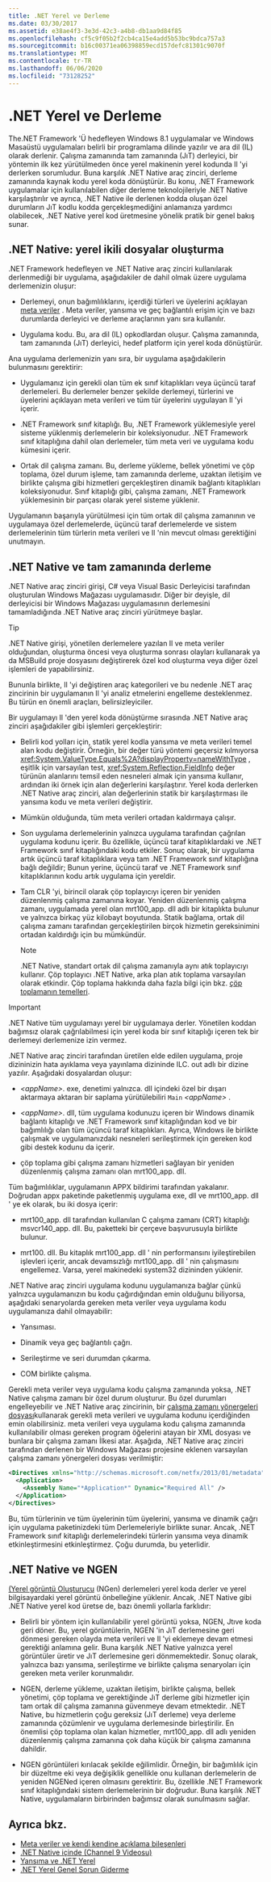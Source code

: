 ```yaml
---
title: .NET Yerel ve Derleme
ms.date: 03/30/2017
ms.assetid: e38ae4f3-3e3d-42c3-a4b8-db1aa9d84f85
ms.openlocfilehash: cf5c9f05b2f2cb4ca15e4add5b53bc9bdca757a3
ms.sourcegitcommit: b16c00371ea06398859ecd157defc81301c9070f
ms.translationtype: MT
ms.contentlocale: tr-TR
ms.lasthandoff: 06/06/2020
ms.locfileid: "73128252"
---
```

# <a name="net-native-and-compilation"></a>.NET Yerel ve Derleme

The.NET Framework 'Ü hedefleyen Windows 8.1 uygulamalar ve Windows Masaüstü uygulamaları belirli bir programlama dilinde yazılır ve ara dil (IL) olarak derlenir. Çalışma zamanında tam zamanında (JıT) derleyici, bir yöntemin ilk kez yürütülmeden önce yerel makinenin yerel kodunda Il 'yi derlerken sorumludur. Buna karşılık .NET Native araç zinciri, derleme zamanında kaynak kodu yerel koda dönüştürür. Bu konu, .NET Framework uygulamalar için kullanılabilen diğer derleme teknolojileriyle .NET Native karşılaştırılır ve ayrıca, .NET Native ile derlenen kodda oluşan özel durumların JıT kodlu kodda gerçekleşmediğini anlamanıza yardımcı olabilecek, .NET Native yerel kod üretmesine yönelik pratik bir genel bakış sunar.

## <a name="net-native-generating-native-binaries"></a>.NET Native: yerel ikili dosyalar oluşturma

.NET Framework hedefleyen ve .NET Native araç zinciri kullanılarak derlenmediği bir uygulama, aşağıdakiler de dahil olmak üzere uygulama derlemenizin oluşur:

- Derlemeyi, onun bağımlılıklarını, içerdiği türleri ve üyelerini açıklayan [meta veriler](../../standard/metadata-and-self-describing-components.md) . Meta veriler, yansıma ve geç bağlantılı erişim için ve bazı durumlarda derleyici ve derleme araçlarının yanı sıra kullanılır.

- Uygulama kodu. Bu, ara dil (IL) opkodlardan oluşur. Çalışma zamanında, tam zamanında (JıT) derleyici, hedef platform için yerel koda dönüştürür.

 Ana uygulama derlemenizin yanı sıra, bir uygulama aşağıdakilerin bulunmasını gerektirir:

- Uygulamanız için gerekli olan tüm ek sınıf kitaplıkları veya üçüncü taraf derlemeleri. Bu derlemeler benzer şekilde derlemeyi, türlerini ve üyelerini açıklayan meta verileri ve tüm tür üyelerini uygulayan Il 'yi içerir.

- .NET Framework sınıf kitaplığı. Bu, .NET Framework yüklemesiyle yerel sisteme yüklenmiş derlemelerin bir koleksiyonudur. .NET Framework sınıf kitaplığına dahil olan derlemeler, tüm meta veri ve uygulama kodu kümesini içerir.

- Ortak dil çalışma zamanı. Bu, derleme yükleme, bellek yönetimi ve çöp toplama, özel durum işleme, tam zamanında derleme, uzaktan iletişim ve birlikte çalışma gibi hizmetleri gerçekleştiren dinamik bağlantı kitaplıkları koleksiyonudur. Sınıf kitaplığı gibi, çalışma zamanı, .NET Framework yüklemesinin bir parçası olarak yerel sisteme yüklenir.

Uygulamanın başarıyla yürütülmesi için tüm ortak dil çalışma zamanının ve uygulamaya özel derlemelerde, üçüncü taraf derlemelerde ve sistem derlemelerinin tüm türlerin meta verileri ve Il 'nin mevcut olması gerektiğini unutmayın.

## <a name="net-native-and-just-in-time-compilation"></a>.NET Native ve tam zamanında derleme

.NET Native araç zinciri girişi, C# veya Visual Basic Derleyicisi tarafından oluşturulan Windows Mağazası uygulamasıdır. Diğer bir deyişle, dil derleyicisi bir Windows Mağazası uygulamasının derlemesini tamamladığında .NET Native araç zinciri yürütmeye başlar.

> [!TIP]
> .NET Native girişi, yönetilen derlemelere yazılan Il ve meta veriler olduğundan, oluşturma öncesi veya oluşturma sonrası olayları kullanarak ya da MSBuild proje dosyasını değiştirerek özel kod oluşturma veya diğer özel işlemleri de yapabilirsiniz.
>
> Bununla birlikte, Il 'yi değiştiren araç kategorileri ve bu nedenle .NET araç zincirinin bir uygulamanın Il 'yi analiz etmelerini engelleme desteklenmez. Bu türün en önemli araçları, belirsizleyiciler.

Bir uygulamayı Il 'den yerel koda dönüştürme sırasında .NET Native araç zinciri aşağıdakiler gibi işlemleri gerçekleştirir:

- Belirli kod yolları için, statik yerel kodla yansıma ve meta verileri temel alan kodu değiştirir. Örneğin, bir değer türü yöntemi geçersiz kılmıyorsa <xref:System.ValueType.Equals%2A?displayProperty=nameWithType> , eşitlik için varsayılan test, <xref:System.Reflection.FieldInfo> değer türünün alanlarını temsil eden nesneleri almak için yansıma kullanır, ardından iki örnek için alan değerlerini karşılaştırır. Yerel koda derlerken .NET Native araç zinciri, alan değerlerinin statik bir karşılaştırması ile yansıma kodu ve meta verileri değiştirir.

- Mümkün olduğunda, tüm meta verileri ortadan kaldırmaya çalışır.

- Son uygulama derlemelerinin yalnızca uygulama tarafından çağrılan uygulama kodunu içerir. Bu özellikle, üçüncü taraf kitaplıklardaki ve .NET Framework sınıf kitaplığındaki kodu etkiler. Sonuç olarak, bir uygulama artık üçüncü taraf kitaplıklara veya tam .NET Framework sınıf kitaplığına bağlı değildir; Bunun yerine, üçüncü taraf ve .NET Framework sınıf kitaplıklarının kodu artık uygulama için yereldir.

- Tam CLR 'yi, birincil olarak çöp toplayıcıyı içeren bir yeniden düzenlenmiş çalışma zamanına koyar. Yeniden düzenlenmiş çalışma zamanı, uygulamada yerel olan mrt100_app. dll adlı bir kitaplıkta bulunur ve yalnızca birkaç yüz kilobayt boyutunda. Statik bağlama, ortak dil çalışma zamanı tarafından gerçekleştirilen birçok hizmetin gereksinimini ortadan kaldırdığı için bu mümkündür.

  > [!NOTE]
  > .NET Native, standart ortak dil çalışma zamanıyla aynı atık toplayıcıyı kullanır. Çöp toplayıcı .NET Native, arka plan atık toplama varsayılan olarak etkindir. Çöp toplama hakkında daha fazla bilgi için bkz. [çöp toplamanın temelleri](../../standard/garbage-collection/fundamentals.md).

> [!IMPORTANT]
> .NET Native tüm uygulamayı yerel bir uygulamaya derler. Yönetilen koddan bağımsız olarak çağrılabilmesi için yerel koda bir sınıf kitaplığı içeren tek bir derlemeyi derlemenize izin vermez.

.NET Native araç zinciri tarafından üretilen elde edilen uygulama, proje dizininizin hata ayıklama veya yayınlama dizininde ILC. out adlı bir dizine yazılır. Aşağıdaki dosyalardan oluşur:

- *\<appName>*. exe, denetimi yalnızca. dll içindeki özel bir dışarı aktarmaya aktaran bir saplama yürütülebiliri `Main` *\<appName>* .

- *\<appName>*. dll, tüm uygulama kodunuzu içeren bir Windows dinamik bağlantı kitaplığı ve .NET Framework sınıf kitaplığından kod ve bir bağımlılığı olan tüm üçüncü taraf kitaplıkları.  Ayrıca, Windows ile birlikte çalışmak ve uygulamanızdaki nesneleri serileştirmek için gereken kod gibi destek kodunu da içerir.

- çöp toplama gibi çalışma zamanı hizmetleri sağlayan bir yeniden düzenlenmiş çalışma zamanı olan mrt100_app. dll.

 Tüm bağımlılıklar, uygulamanın APPX bildirimi tarafından yakalanır.  Doğrudan appx paketinde paketlenmiş uygulama exe, dll ve mrt100_app. dll ' ye ek olarak, bu iki dosya içerir:

- mrt100_app. dll tarafından kullanılan C çalışma zamanı (CRT) kitaplığı msvcr140_app. dll. Bu, paketteki bir çerçeve başvurusuyla birlikte bulunur.

- mrt100. dll. Bu kitaplık mrt100_app. dll ' nin performansını iyileştirebilen işlevleri içerir, ancak devamsızlığı mrt100_app. dll ' nin çalışmasını engellemez. Varsa, yerel makinedeki system32 dizininden yüklenir.

.NET Native araç zinciri uygulama kodunu uygulamanıza bağlar çünkü yalnızca uygulamanızın bu kodu çağırdığından emin olduğunu biliyorsa, aşağıdaki senaryolarda gereken meta veriler veya uygulama kodu uygulamanıza dahil olmayabilir:

- Yansıması.

- Dinamik veya geç bağlantılı çağrı.

- Serileştirme ve seri durumdan çıkarma.

- COM birlikte çalışma.

Gerekli meta veriler veya uygulama kodu çalışma zamanında yoksa, .NET Native çalışma zamanı bir özel durum oluşturur. Bu özel durumları engelleyebilir ve .NET Native araç zincirinin, bir [çalışma zamanı yönergeleri dosyası](runtime-directives-rd-xml-configuration-file-reference.md)kullanarak gerekli meta verileri ve uygulama kodunu içerdiğinden emin olabilirsiniz. meta verileri veya uygulama kodu çalışma zamanında kullanılabilir olması gereken program öğelerini atayan bir XML dosyası ve bunlara bir çalışma zamanı İlkesi atar. Aşağıda, .NET Native araç zinciri tarafından derlenen bir Windows Mağazası projesine eklenen varsayılan çalışma zamanı yönergeleri dosyası verilmiştir:

```xml
<Directives xmlns="http://schemas.microsoft.com/netfx/2013/01/metadata">
  <Application>
    <Assembly Name="*Application*" Dynamic="Required All" />
  </Application>
</Directives>
```

Bu, tüm türlerinin ve tüm üyelerinin tüm üyelerini, yansıma ve dinamik çağrı için uygulama paketinizdeki tüm Derlemeleriyle birlikte sunar. Ancak, .NET Framework sınıf kitaplığı derlemelerindeki türlerin yansıma veya dinamik etkinleştirmesini etkinleştirmez. Çoğu durumda, bu yeterlidir.

## <a name="net-native-and-ngen"></a>.NET Native ve NGEN

[(Yerel görüntü Oluşturucu](../tools/ngen-exe-native-image-generator.md) (NGen) derlemeleri yerel koda derler ve yerel bilgisayardaki yerel görüntü önbelleğine yüklenir. Ancak, .NET Native gibi .NET Native yerel kod üretse de, bazı önemli yollarla farklıdır:

- Belirli bir yöntem için kullanılabilir yerel görüntü yoksa, NGEN, Jtıve koda geri döner. Bu, yerel görüntülerin, NGEN 'in JıT derlemesine geri dönmesi gereken olayda meta verileri ve Il 'yi eklemeye devam etmesi gerektiği anlamına gelir. Buna karşılık .NET Native yalnızca yerel görüntüler üretir ve JıT derlemesine geri dönmemektedir. Sonuç olarak, yalnızca bazı yansıma, serileştirme ve birlikte çalışma senaryoları için gereken meta veriler korunmalıdır.

- NGEN, derleme yükleme, uzaktan iletişim, birlikte çalışma, bellek yönetimi, çöp toplama ve gerektiğinde JıT derleme gibi hizmetler için tam ortak dil çalışma zamanına güvenmeye devam etmektedir. .NET Native, bu hizmetlerin çoğu gereksiz (JıT derleme) veya derleme zamanında çözümlenir ve uygulama derlemesinde birleştirilir. En önemlisi çöp toplama olan kalan hizmetler, mrt100_app. dll adlı yeniden düzenlenmiş çalışma zamanına çok daha küçük bir çalışma zamanına dahildir.

- NGEN görüntüleri kırılacak şekilde eğilimlidir. Örneğin, bir bağımlılık için bir düzeltme eki veya değişiklik genellikle onu kullanan derlemelerin de yeniden NGENed içeren olmasını gerektirir. Bu, özellikle .NET Framework sınıf kitaplığındaki sistem derlemelerinin bir doğrudur. Buna karşılık .NET Native, uygulamaların birbirinden bağımsız olarak sunulmasını sağlar.

## <a name="see-also"></a>Ayrıca bkz.

- [Meta veriler ve kendi kendine açıklama bileşenleri](../../standard/metadata-and-self-describing-components.md)
- [.NET Native içinde (Channel 9 Videosu)](https://channel9.msdn.com/Shows/Going+Deep/Inside-NET-Native)
- [Yansıma ve .NET Yerel](reflection-and-net-native.md)
- [.NET Yerel Genel Sorun Giderme](net-native-general-troubleshooting.md)

